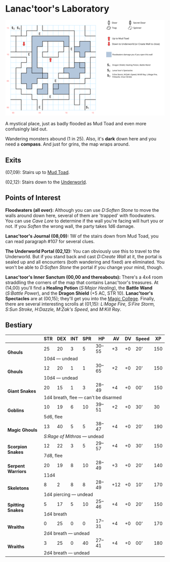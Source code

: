 # Lanac'toor's Laboratory

[![map](lanactoor.svg)](lanactoor.svg)

A mystical place, just as badly flooded as Mud Toad and even more confusingly laid out.

Wandering monsters abound (1 in 25). Also, it's **dark** down here and you need a **compass**. And just for grins, the map wraps around.

## Exits

(07,09): Stairs up to [Mud Toad](mud-toad.md).

(02,12): Stairs down to the [Underworld](magan-underworld.md).

## Points of Interest

**Floodwaters (all over):** Although you can use *D:Soften Stone* to move the walls around down here, several of them are 'trapped' with floodwaters. You can use *Cave Lore* to determine if the wall you're facing will hurt you or not. If you *Soften* the wrong wall, the party takes 1d6 damage.

**Lanac'toor's Journal (08,09):** 1W of the stairs down from Mud Toad, you can read paragraph #107 for several clues.

**The Underworld Portal (02,12):** You can obviously use this to travel to the Underworld. But if you stand back and cast *D:Create Wall* at it, the portal is sealed up and all encounters (both wandering and fixed) are eliminated. You won't be able to *D:Soften Stone* the portal if you change your mind, though.

**Lanac'toor's Inner Sanctum (00,00 and thereabouts):** There's a 4x4 room straddling the corners of the map that contains Lanac'toor's treasures. At (14,00) you'll find a **Healing Potion** (*S:Major Healing*), the **Battle Wand** (*S:Battle Power*), and the **Dragon Shield** (+5 AC, STR 10). **Lanac'toor's Spectacles** are at (00,15); they'll get you into the [Magic College](magic-college.md). Finally, there are several interesting scrolls at (01,15): *L:Mage Fire, S:Fire Storm, S:Sun Stroke, H:Dazzle, M:Zak's Speed*, and *M:Kill Ray*.

## Bestiary

<table>
  <thead>
    <tr>
      <th></th>
      <th>STR</th>
      <th>DEX</th>
      <th>INT</th>
      <th>SPR</th>
      <th>HP</th>
      <th>AV</th>
      <th>DV</th>
      <th>Speed</th>
      <th>XP</th>
    </tr>
  </thead>
  <tbody>
    <tr>
      <td rowspan=2><b>Ghouls</b></td>
      <td class="c">25</td>
      <td class="c">20</td>
      <td class="c">3</td>
      <td class="c">5</td>
      <td class="c">30&ndash;55</td>
      <td class="c">+3</td>
      <td class="c">+0</td>
      <td class="c">20'</td>
      <td class="c">150</td>
    </tr><tr>
      <td colspan=9>10d4 — undead</td>
    </tr><tr>
      <td rowspan=2><b>Ghouls</b></td>
      <td class="c">12</td>
      <td class="c">20</td>
      <td class="c">1</td>
      <td class="c">1</td>
      <td class="c">30&ndash;65</td>
      <td class="c">+2</td>
      <td class="c">+0</td>
      <td class="c">20'</td>
      <td class="c">150</td>
    </tr><tr>
      <td colspan=9>10d4 — undead</td>
    </tr><tr>
      <td rowspan=2><b>Giant Snakes</b></td>
      <td class="c">20</td>
      <td class="c">15</td>
      <td class="c">1</td>
      <td class="c">3</td>
      <td class="c">28&ndash;49</td>
      <td class="c">+4</td>
      <td class="c">+0</td>
      <td class="c">00'</td>
      <td class="c">150</td>
    </tr><tr>
      <td colspan=9>1d4 breath, flee — can't be disarmed</td>
    </tr><tr>
      <td rowspan=2><b>Goblins</b></td>
      <td class="c">10</td>
      <td class="c">19</td>
      <td class="c">6</td>
      <td class="c">10</td>
      <td class="c">39&ndash;51</td>
      <td class="c">+2</td>
      <td class="c">+0</td>
      <td class="c">30'</td>
      <td class="c">30</td>
    </tr><tr>
      <td colspan=9>5d6, flee</td>
    </tr><tr>
      <td rowspan=2><b>Magic Ghouls</b></td>
      <td class="c">13</td>
      <td class="c">40</td>
      <td class="c">5</td>
      <td class="c">5</td>
      <td class="c">38&ndash;47</td>
      <td class="c">+4</td>
      <td class="c">+0</td>
      <td class="c">20'</td>
      <td class="c">190</td>
    </tr><tr>
      <td colspan=9><i>S:Rage of Mithras</i> — undead</td>
    </tr><tr>
      <td rowspan=2><b>Scorpion Snakes</b></td>
      <td class="c">12</td>
      <td class="c">22</td>
      <td class="c">3</td>
      <td class="c">5</td>
      <td class="c">29&ndash;57</td>
      <td class="c">+4</td>
      <td class="c">+0</td>
      <td class="c">30'</td>
      <td class="c">150</td>
    </tr><tr>
      <td colspan=9>7d8, flee</td>
    </tr><tr>
      <td rowspan=2><b>Serpent Warriors</b></td>
      <td class="c">20</td>
      <td class="c">19</td>
      <td class="c">8</td>
      <td class="c">10</td>
      <td class="c">28&ndash;49</td>
      <td class="c">+3</td>
      <td class="c">+0</td>
      <td class="c">20'</td>
      <td class="c">140</td>
    </tr><tr>
      <td colspan=9>11d4</td>
    </tr><tr>
      <td rowspan=2><b>Skeletons</b></td>
      <td class="c">8</td>
      <td class="c">2</td>
      <td class="c">8</td>
      <td class="c">8</td>
      <td class="c">28&ndash;49</td>
      <td class="c">+12</td>
      <td class="c">+0</td>
      <td class="c">10'</td>
      <td class="c">170</td>
    </tr><tr>
      <td colspan=9>1d4 piercing — undead</td>
    </tr><tr>
      <td rowspan=2><b>Spitting Snakes</b></td>
      <td class="c">5</td>
      <td class="c">17</td>
      <td class="c">5</td>
      <td class="c">10</td>
      <td class="c">25&ndash;46</td>
      <td class="c">+4</td>
      <td class="c">+0</td>
      <td class="c">20'</td>
      <td class="c">150</td>
    </tr><tr>
      <td colspan=9>1d4 breath</td>
    </tr><tr>
      <td rowspan=2><b>Wraiths</b></td>
      <td class="c">0</td>
      <td class="c">25</td>
      <td class="c">0</td>
      <td class="c">0</td>
      <td class="c">17&ndash;31</td>
      <td class="c">+4</td>
      <td class="c">+0</td>
      <td class="c">00'</td>
      <td class="c">170</td>
    </tr><tr>
      <td colspan=9>2d4 breath — undead</td>
    </tr><tr>
      <td rowspan=2><b>Wraiths</b></td>
      <td class="c">3</td>
      <td class="c">25</td>
      <td class="c">0</td>
      <td class="c">40</td>
      <td class="c">27&ndash;41</td>
      <td class="c">+4</td>
      <td class="c">+0</td>
      <td class="c">00'</td>
      <td class="c">180</td>
    </tr><tr>
      <td colspan=9>2d4 breath — undead</td>
    </tr>
  </tbody>
</table>


